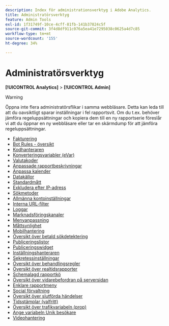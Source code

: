 ```yaml
---
description: Index för administrationsverktyg i Adobe Analytics.
title: Administratörsverktyg
feature: Admin Tools
exl-id: 1f31749f-10ce-4cff-81fb-141b37824c5f
source-git-commit: 3f4d8df911c076a5ea41e7295038c0625a4d7c85
workflow-type: tm+mt
source-wordcount: '155'
ht-degree: 34%

---
```


# Administratörsverktyg

**[!UICONTROL Analytics]** > **[!UICONTROL Admin]**

>[!WARNING]
>
>Öppna inte flera administratörsflikar i samma webbläsare. Detta kan leda till att du oavsiktligt sparar inställningar i fel rapportsvit. Om du t.ex. behöver jämföra regeluppsättningar och kopiera dem till en ny rapportserie föreslår vi att du öppnar en ny webbläsare eller tar en skärmdump för att jämföra regeluppsättningar.

+ [Fakturering](billing-admin.md)
+ [Bot Rules - översikt](bot-removal/bot-rules.md)
+ [Kodhanteraren](code-manager-admin.md)
+ [Konverteringsvariabler (eVar)](conversion-var-admin/conversion-var-admin.md)
+ [Valutakoder](currency.md)
+ [Anpassade rapportbeskrivningar](custom-desc-admin.md)
+ [Anpassa kalender](custom-calendar.md)
+ [Datakällor](data-sources.md)
+ [Standardmått](default-metrics.md)
+ [Exkludera efter IP-adress](exclude-ip.md)
+ [Sökmetoder](finding-methods.md)
+ [Allmänna kontoinställningar](general-acct-settings-admin.md)
+ [Interna URL-filter](internal-url-filter-admin.md)
+ [Loggar](logs.md)
+ [Marknadsföringskanaler](marketing-channels-admin.md)
+ [Menyanpassning](customize-menus.md)
+ [Måttsynlighet](metric-visibility.md)
+ [Mobilhantering](mobile-management.md)
+ [Översikt över betald sökdetektering](paid-search-detection/paid-search-detection.md)
+ [Publiceringslistor](publishing-list.md)
+ [Publiceringswidget](publishing-widgets-admin.md)
+ [Inställningshanteraren](preferences-manager.md)
+ [Sekretessinställningar](privacy-settings.md)
+ [Översikt över behandlingsregler](c-processing-rules/processing-rules.md)
+ [Översikt över realtidsrapporter](realtime/realtime.md)
+ [Schemalagd rapportkö](scheduled-reports-admin.md)
+ [Översikt över vidarebefordran på serversidan](c-server-side-forwarding/ssf.md)
+ [Enklare rapportmeny](t-simplified-menu.md)
+ [Social förvaltning](social-management.md)
+ [Översikt över slutförda händelser](c-success-events/success-event.md)
+ [Tidsstämplar (valfritt)](timestamp-optional.md)
+ [Översikt över trafikvariabeln (prop)](c-traffic-variables/traffic-var.md)
+ [Ange variabeln Unik besökare](unique-visitor-variable-admin/t-unique-visitor-variable.md)
+ [Videohantering](video-management.md)
